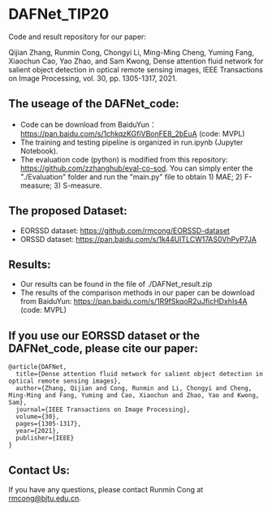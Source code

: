 # DAFNet_TIP20
Code and result repository for our paper:

Qijian Zhang, Runmin Cong, Chongyi Li, Ming-Ming Cheng, Yuming Fang, Xiaochun Cao, Yao Zhao, and Sam Kwong, Dense attention fluid network for salient object detection in optical remote sensing images, IEEE Transactions on Image Processing, vol. 30, pp. 1305-1317, 2021.


## The useage of the DAFNet_code:
- Code can be download from BaiduYun：https://pan.baidu.com/s/1chkqzKGfiVBonFE8_2bEuA  (code: MVPL) 
- The training and testing pipeline is organized in run.ipynb (Jupyter Notebook).
- The evaluation code (python) is modified from this repository: https://github.com/zzhanghub/eval-co-sod. 
  You can simply enter the "./Evaluation" folder and run the "main.py" file to obtain 1) MAE; 2) F-measure; 3) S-measure.


## The proposed Dataset:
- EORSSD dataset: https://github.com/rmcong/EORSSD-dataset
- ORSSD dataset: https://pan.baidu.com/s/1k44UlTLCW17AS0VhPyP7JA


## Results:
- Our results can be found in the file of ./DAFNet_result.zip
- The results of the comparison methods in our paper can be download from BaiduYun: https://pan.baidu.com/s/1R9fSkqoR2uJficHDxhIs4A (code: MVPL) 

## If you use our EORSSD dataset or the DAFNet_code, please cite our paper:

    @article{DAFNet,
      title={Dense attention fluid network for salient object detection in optical remote sensing images},
      author={Zhang, Qijian and Cong, Runmin and Li, Chongyi and Cheng, Ming-Ming and Fang, Yuming and Cao, Xiaochun and Zhao, Yao and Kwong, Sam},
      journal={IEEE Transactions on Image Processing},
      volume={30},
      pages={1305-1317},
      year={2021},
      publisher={IEEE}
    }
    
## Contact Us:
If you have any questions, please contact Runmin Cong at rmcong@bjtu.edu.cn.


